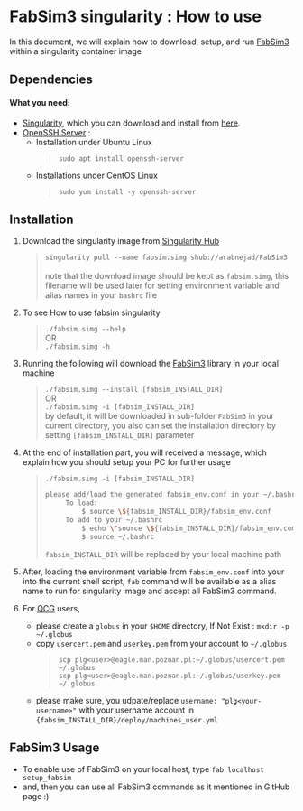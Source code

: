 

# FabSim3 singularity : How to use
In this document, we will explain how to download, setup, and run [FabSim3](https://github.com/djgroen/FabSim3) within a singularity container image

## Dependencies
#### What you need:
- [Singularity](https://www.sylabs.io), which you can download and install from [here](https://www.sylabs.io/guides/3.0/user-guide/installation.html).
- [OpenSSH Server](https://www.openssh.com/) : 
	- Installation under Ubuntu Linux
       > `sudo apt install openssh-server`
	- Installations under CentOS Linux
      > ``sudo yum install -y openssh-server``

## Installation
1. Download the singularity image from [Singularity Hub](https://singularity-hub.org/)
	> `singularity pull --name fabsim.simg shub://arabnejad/FabSim3`
	> <br/><br/>note that the download image should be kept as `fabsim.simg`, this filename will be used later for setting environment variable and alias names in your `bashrc` file

2.  To see How to use fabsim singularity
	> 	`./fabsim.simg --help` <br/> OR <br/> `./fabsim.simg -h`

3. Running the following will download the [FabSim3](https://github.com/djgroen/FabSim3) library in your local machine
	> `./fabsim.simg --install [fabsim_INSTALL_DIR]`<br/>
	OR <br/>
	`./fabsim.simg -i [fabsim_INSTALL_DIR]`
	<br/>by default, it will be downloaded in sub-folder `FabSim3` in your current directory, you also can set the installation directory by setting `[fabsim_INSTALL_DIR]` parameter<br/>

4. At the end of installation part, you will received a message, which explain how you should setup your PC for further usage
	> `./fabsim.simg -i [fabsim_INSTALL_DIR]`
	> ``` sh
	> please add/load the generated fabsim_env.conf in your ~/.bashrc
	>      To load:
	>          $ source \${fabsim_INSTALL_DIR}/fabsim_env.conf 
	>      To add to your ~/.bashrc
	>          $ echo \"source \${fabsim_INSTALL_DIR}/fabsim_env.conf\" >> ~/.bashrc 	
	>          $ source ~/.bashrc 	
	> ```
	> `fabsim_INSTALL_DIR` will be replaced by your local machine path

5. After, loading the environment variable from `fabsim_env.conf` into your into the current shell script, `fab` command will be available as a alias name to run for singularity image and accept all FabSim3 command.

6. For [QCG](http://www.qoscosgrid.org/trac/qcg) users, 
	- please create a `globus` in your `$HOME` directory, If Not Exist : `mkdir -p ~/.globus`
	- copy `usercert.pem` and `userkey.pem` from your account to `~/.globus`
		> `scp plg<user>@eagle.man.poznan.pl:~/.globus/usercert.pem ~/.globus`<br/>
		> `scp plg<user>@eagle.man.poznan.pl:~/.globus/userkey.pem ~/.globus`
	- please make sure, you udpate/replace `username: "plg<your-username>"` with your username account in `{fabsim_INSTALL_DIR}/deploy/machines_user.yml`
		
## FabSim3 Usage
- To enable use of FabSim3 on your local host, type `fab localhost setup_fabsim`
- and, then you can use all FabSim3 commands as it mentioned in GitHub page :)
